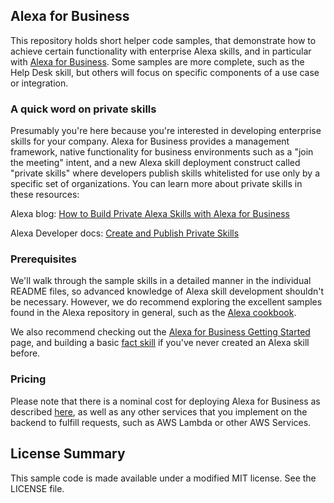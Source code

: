## Alexa for Business

This repository holds short helper code samples, that demonstrate how to achieve certain functionality with enterprise Alexa skills, and in particular with [Alexa for Business](https://aws.amazon.com/a4b). Some samples are more complete, such as the Help Desk skill, but others will focus on specific components of a use case or integration.

### A quick word on private skills
Presumably you're here because you're interested in developing enterprise skills for your company.  Alexa for Business provides a management framework, native functionality for business environments such as a "join the meeting" intent, and a new Alexa skill deployment construct called "private skills" where developers publish skills whitelisted for use only by a specific set of organizations.  You can learn more about private skills in these resources:

Alexa blog: [How to Build Private Alexa Skills with Alexa for Business](https://developer.amazon.com/blogs/alexa/post/bec7d636-b4d4-42e9-bd04-1f524d7b489c/how-to-build-private-alexa-skills-with-alexa-for-business)

Alexa Developer docs: [Create and Publish Private Skills ](https://developer.amazon.com/docs/alexa-for-business/create-and-publish-private-skills-devconsole.html)


### Prerequisites
We'll walk through the sample skills in a detailed manner in the individual README files, so advanced knowledge of Alexa skill development shouldn't be necessary.  However, we do recommend exploring the excellent samples found in the Alexa repository in general, such as the [Alexa cookbook](https://github.com/alexa/alexa-cookbook).

We also recommend checking out the [Alexa for Business Getting Started](https://aws.amazon.com/alexaforbusiness/getting-started/) page, and building a basic [fact skill](https://developer.amazon.com/alexa-skills-kit/tutorials/fact-skill-1) if you've never created an Alexa skill before.  

### Pricing
Please note that there is a nominal cost for deploying Alexa for Business as described [here](https://aws.amazon.com/alexaforbusiness/pricing/), as well as any other services that you implement on the backend to fulfill requests, such as AWS Lambda or other AWS Services.

## License Summary

This sample code is made available under a modified MIT license. See the LICENSE file.
